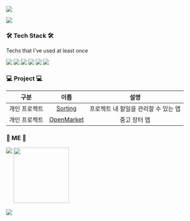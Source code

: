 <img src="https://capsule-render.vercel.app/api?type=Waving&height=200&section=header&text=WELCOME&font-size=80&fontColor=FFFFFF&animate=blink" />

<p align="leading">
  <a href="https://hits.seeyoufarm.com"><img src="https://hits.seeyoufarm.com/api/count/incr/badge.svg?url=https%3A%2F%2Fgithub.com%2Fleegyoungmin%2Fhit-counter&count_bg=%2379C83D&title_bg=%23555555&icon=&icon_color=%23E7E7E7&title=hits&edge_flat=false"/>
  </a>
</p>

<h3 align="leading">🛠 Tech Stack 🛠</h3>

<p align="leading"> Techs that I've used at least once </p>

<p align="leading">
  <img src="https://img.shields.io/badge/Swift-F05138?style=flat-square&logo=Swift&logoColor=white"/>
  <img src="https://img.shields.io/badge/Firebase-FFCA28?style=flat-square&logo=firebase&logoColor=white"/>
  <img src="https://img.shields.io/badge/iOS-000000?style=flat-square&logo=Apple&logoColor=white"/>
  <img src="https://img.shields.io/badge/Python-007396?style=flat-square&logo=Python&logoColor=white"/>
  <img src="https://img.shields.io/badge/Java-007396?style=flat-square&logo=Java&logoColor=white"/>
  <img src="https://img.shields.io/badge/Android-3DDC84?style=flat-square&logo=Android&logoColor=white"/>
</p>

<h3 align="leading">💻 Project 💻 </h3>

<div align="leading" style="text-align:center">

|구분|이름|설명|
|:---:|:---:|:---:|
|개인 프로젝트|[Sorting](https://github.com/leegyoungmin/ProjectManager)|프로젝트 내 할일을 관리할 수 있는 앱|
|개인 프로젝트|[OpenMarket](https://github.com/leegyoungmin/OpenMarket/tree/feature/SwiftUI)|중고 장터 앱|

</div>

<h3 align="leading">🚀 ME 🚀 </h3>
<p align="leading">
  <img align="top" src="https://github-readme-stats.vercel.app/api?username=leegyoungmin&show_icons=true&hide=stars,issues&card_width=250&count_private=true&locale=kr&layout=default&title_color=B897FF&text_color=FFFFFF&bg_color=656565&hide_border=true&icon_color=B897FF" />
  <img align="leading" height=150 src="https://github-readme-stats.vercel.app/api/top-langs/?username=leegyoungmin&layout=compact&card_width=250&bg_color=656565&hide_border=true&text_color=FFFFFF&title_color=B897FF">
</p>

<img src="https://capsule-render.vercel.app/api?type=Waving&height=200&section=footer" />
